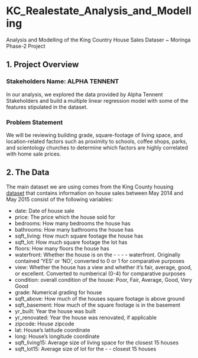 # KC_Realestate_Analysis_and_Modelling
Analysis and Modelling of the King Country House Sales Dataser ~ Moringa Phase-2 Project
## 1. Project Overview
### Stakeholders Name: ALPHA TENNENT

In our analysis, we explored the data provided by Alpha Tennent Stakeholders and build a multiple linear regression model with some of the features stipulated in the dataset.

### Problem Statement
We will be reviewing building grade, square-footage of living space, and location-related factors such as proximity to schools, coffee shops, parks, and scientology churches to determine which factors are highly correlated with home sale prices.

## 2. The Data

The main dataset we are using comes from the King County housing [dataset](https://www.kaggle.com/datasets/harlfoxem/housesalesprediction) that contains information on house sales between May 2014 and May 2015 consist of the following variables:

- date: Date of house sale
- price: The price which the house sold for
- bedrooms: How many bedrooms the house has
- bathrooms: How many bathrooms the house has
- sqft_living: How much square footage the house has
- sqft_lot: How much square footage the lot has
- floors: How many floors the house has
- waterfront: Whether the house is on the - - - - waterfront. Originally contained ‘YES’ or ‘NO’, converted to 0 or 1 for comparative purposes
- view: Whether the house has a view and whether it’s fair, average, good, or excellent. Converted to numberical (0-4) for comparative purposes
- condition: overall condition of the house: Poor, Fair, Average, Good, Very Good
- grade: Numerical grading for house
- sqft_above: How much of the houses square footage is above ground
- sqft_basement: How much of the square footage is in the basement
- yr_built: Year the house was built
- yr_renovated: Year the house was renovated, if applicable
- zipcode: House zipcode
- lat: House’s latitude coordinate
- long: House’s longitude coordinate
- sqft_living15: Average size of living space for the closest 15 houses
- sqft_lot15: Average size of lot for the - - closest 15 houses
